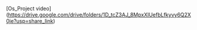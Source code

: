[Os_Project video] (https://drive.google.com/drive/folders/1D_tcZ3AJ_8MpxXIUefbLfkyvy6Q2X0je?usp=share_link)
